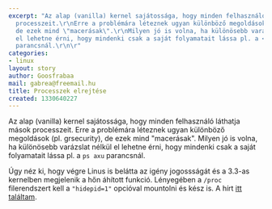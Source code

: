 ```yaml
---
excerpt: "Az alap (vanilla) kernel sajátossága, hogy minden felhasználó láthatja mások
  processzeit.\r\nErre a problémára léteznek ugyan különböző megoldások (pl. grsecurity),
  de ezek mind \"macerásak\".\r\nMilyen jó is volna, ha különösebb varázslat nélkül
  el lehetne érni, hogy mindenki csak a saját folyamatait lássa pl. a <code>ps axu</code>
  parancsnál.\r\n\r"
categories:
- linux
layout: story
author: Goosfrabaa
mail: gabrea@freemail.hu
title: Processzek elrejtése
created: 1330640227
---
```

Az alap (vanilla) kernel sajátossága, hogy minden felhasználó láthatja mások processzeit.
Erre a problémára léteznek ugyan különböző megoldások (pl. grsecurity), de ezek mind "macerásak".
Milyen jó is volna, ha különösebb varázslat nélkül el lehetne érni, hogy mindenki csak a saját folyamatait lássa pl. a <code>ps axu</code> parancsnál.

Úgy néz ki, hogy végre Linus is belátta az igény jogossságát és a 3.3-as kernelben megjelenik a hőn áhított funkció.
Lényegében a <code>/proc</code> filerendszert kell a <code>"hidepid=1"</code> opcióval mountolni és kész is.
A hírt <a href="http://www.nux.ro/archive/2012/02/Hide_other_users__processes_in_Linux.html">itt találtam</a>.
